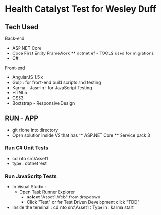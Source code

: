 # Health Catalyst Test for Wesley Duff

## Tech Used

Back-end
* ASP.NET Core
* Code First Entity FrameWork
** dotnet ef - TOOLS used for migrations
* C#

Front-end
* AngularJS 1.5.x
* Gulp : for front-end build scripts and testing
* Karma - Jasmin : for JavaScript Testing
* HTML5 
* CSS3
* Bootstrap - Responsive Design

## RUN - APP

* git clone into directory
* Open solution inside VS that has 
** ASP.NET Core 
** Service pack 3

### Run C# Unit Tests
* cd into src/Asset1
* type : dotnet test

### Run JavaScritp Tests
* In Visual Studio : 
  - Open Task Runner Explorer
    - __select__ "Asset1.Web" from dropdown
    - Click "Test" or for Test Driven Development click "TDD"
* Inside the terminal : cd into src\Asset1 : Type in : karma start



